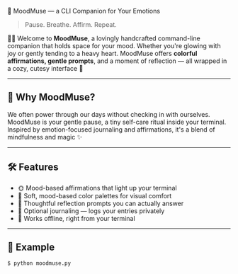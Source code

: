 🌸 MoodMuse — a CLI Companion for Your Emotions 

>Pause. Breathe. Affirm. Repeat.

🧚‍♀️ Welcome to **MoodMuse**, a lovingly handcrafted command-line companion that holds space for your mood. Whether you're glowing with joy or gently tending to a heavy heart. MoodMuse offers **colorful affirmations, gentle prompts**, and a moment of reflection — all wrapped in a cozy, cutesy interface 🌷

---

## 💖 Why MoodMuse?

We often power through our days without checking in with ourselves. MoodMuse is your gentle pause, a tiny self-care ritual inside your terminal. Inspired by emotion-focused journaling and affirmations, it's a blend of mindfulness and magic ✨

---

## 🛠 Features

- 🌞 Mood-based affirmations that light up your terminal
- 🎨 Soft, mood-based color palettes for visual comfort
- 📝 Thoughtful reflection prompts you can actually answer
- 💾 Optional journaling — logs your entries privately
- 💌 Works offline, right from your terminal

---

## 🧾 Example

```bash
$ python moodmuse.py
